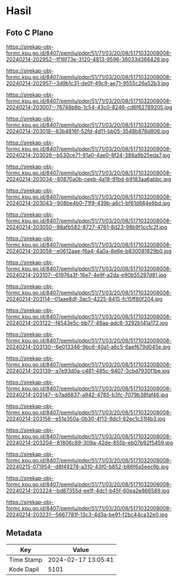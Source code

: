 # Hasil

## Foto C Plano

https://sirekap-obj-formc.kpu.go.id/8407/pemilu/pdpr/51/71/03/20/08/5171032008008-20240214-202952--ff16f73e-3120-4813-9596-36033d366426.jpg

https://sirekap-obj-formc.kpu.go.id/8407/pemilu/pdpr/51/71/03/20/08/5171032008008-20240214-202957--3d9b1c31-de0f-49c9-ae71-9555c26a52b3.jpg

https://sirekap-obj-formc.kpu.go.id/8407/pemilu/pdpr/51/71/03/20/08/5171032008008-20240214-203007--76748b8b-1c54-43c0-8246-cd6f62789205.jpg

https://sirekap-obj-formc.kpu.go.id/8407/pemilu/pdpr/51/71/03/20/08/5171032008008-20240214-203018--83b4816f-52fd-4d11-bb05-3548b878d806.jpg

https://sirekap-obj-formc.kpu.go.id/8407/pemilu/pdpr/51/71/03/20/08/5171032008008-20240214-203026--b530ce71-91a0-4ae0-8f24-388a9b25eda7.jpg

https://sirekap-obj-formc.kpu.go.id/8407/pemilu/pdpr/51/71/03/20/08/5171032008008-20240214-203034--80870a0b-ceeb-4a19-91bd-b9183aa6abbc.jpg

https://sirekap-obj-formc.kpu.go.id/8407/pemilu/pdpr/51/71/03/20/08/5171032008008-20240214-203043--908be4b0-71f9-439b-a6c1-bf61d684e6bd.jpg

https://sirekap-obj-formc.kpu.go.id/8407/pemilu/pdpr/51/71/03/20/08/5171032008008-20240214-203050--88afb582-8727-4761-8d23-98b9f1cc1c2f.jpg

https://sirekap-obj-formc.kpu.go.id/8407/pemilu/pdpr/51/71/03/20/08/5171032008008-20240214-203058--e0612aae-f6a4-4a0a-8e6e-b830081829b0.jpg

https://sirekap-obj-formc.kpu.go.id/8407/pemilu/pdpr/51/71/03/20/08/5171032008008-20240214-203107--61976a3f-16e7-4e9f-a2da-e90b55297d81.jpg

https://sirekap-obj-formc.kpu.go.id/8407/pemilu/pdpr/51/71/03/20/08/5171032008008-20240214-203114--01aae8df-3ac5-4225-8415-fc15ff80f204.jpg

https://sirekap-obj-formc.kpu.go.id/8407/pemilu/pdpr/51/71/03/20/08/5171032008008-20240214-203122--f4543e5c-bb77-48aa-adc8-3292b141a172.jpg

https://sirekap-obj-formc.kpu.go.id/8407/pemilu/pdpr/51/71/03/20/08/5171032008008-20240214-203130--6e013346-9bc6-40a1-a6c5-6aef679d045e.jpg

https://sirekap-obj-formc.kpu.go.id/8407/pemilu/pdpr/51/71/03/20/08/5171032008008-20240214-203139--a7e93d0a-c481-485c-9407-3cbd7930f1be.jpg

https://sirekap-obj-formc.kpu.go.id/8407/pemilu/pdpr/51/71/03/20/08/5171032008008-20240214-203147--b7ad6837-a942-4785-b3fc-7079b38faf46.jpg

https://sirekap-obj-formc.kpu.go.id/8407/pemilu/pdpr/51/71/03/20/08/5171032008008-20240214-203156--e51e350a-0b30-4f13-9dc1-82ec1c31f4b3.jpg

https://sirekap-obj-formc.kpu.go.id/8407/pemilu/pdpr/51/71/03/20/08/5171032008008-20240214-203204--81806c89-309a-42de-855b-eb07b92f5459.jpg

https://sirekap-obj-formc.kpu.go.id/8407/pemilu/pdpr/51/71/03/20/08/5171032008008-20240215-071954--d8f49278-a310-43f0-b852-b86f6a5eec6b.jpg

https://sirekap-obj-formc.kpu.go.id/8407/pemilu/pdpr/51/71/03/20/08/5171032008008-20240214-203224--bd87355d-ee1f-4dc1-b45f-60ea2e866589.jpg

https://sirekap-obj-formc.kpu.go.id/8407/pemilu/pdpr/51/71/03/20/08/5171032008008-20240214-203231--5667781f-13c3-4d3a-be91-f2bc44ca32e0.jpg


## Metadata

| Key        | Value               |
| ---------- | ------------------- |
| Time Stamp | 2024-02-17 13:05:41 |
| Kode Dapil | 5101                |



